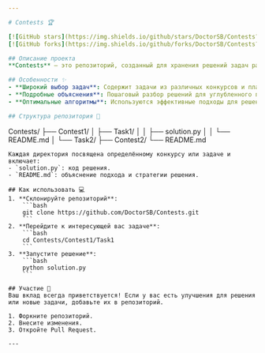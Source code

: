 ```yaml
---

# Contests 🏆

[![GitHub stars](https://img.shields.io/github/stars/DoctorSB/Contests?style=social)](https://github.com/DoctorSB/Contests/stargazers)
[![GitHub forks](https://img.shields.io/github/forks/DoctorSB/Contests?style=social)](https://github.com/DoctorSB/Contests/network/members)

## Описание проекта
**Contests** — это репозиторий, созданный для хранения решений задач различных соревнований по программированию. Здесь можно найти решения интересных задач с подробными объяснениями и пошаговым подходом к решению.

## Особенности ✨
- **Широкий выбор задач**: Содержит задачи из различных конкурсов и платформ.
- **Подробные объяснения**: Пошаговый разбор решений для углубленного понимания.
- **Оптимальные алгоритмы**: Используются эффективные подходы для решения задач.

## Структура репозитория 📁
```
Contests/
├── Contest1/
│   ├── Task1/
│   │   ├── solution.py
│   │   └── README.md
│   └── Task2/
├── Contest2/
└── README.md
```
Каждая директория посвящена определённому конкурсу или задаче и включает:
- `solution.py`: код решения.
- `README.md`: объяснение подхода и стратегии решения.

## Как использовать 💻
1. **Склонируйте репозиторий**:
    ```bash
    git clone https://github.com/DoctorSB/Contests.git
    ```
2. **Перейдите к интересующей вас задаче**:
    ```bash
    cd Contests/Contest1/Task1
    ```
3. **Запустите решение**:
    ```bash
    python solution.py
    ```

## Участие 🤝
Ваш вклад всегда приветствуется! Если у вас есть улучшения для решения или новые задачи, добавьте их в репозиторий.

1. Форкните репозиторий.
2. Внесите изменения.
3. Откройте Pull Request.

---
```

